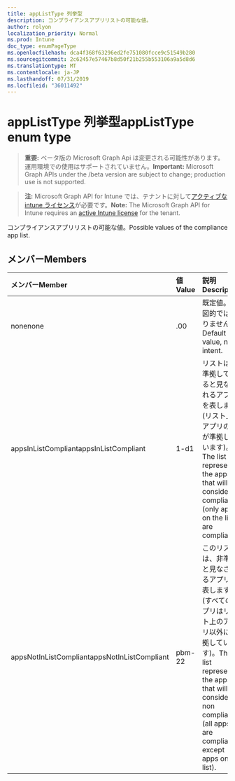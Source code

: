 ```yaml
---
title: appListType 列挙型
description: コンプライアンスアプリリストの可能な値。
author: rolyon
localization_priority: Normal
ms.prod: Intune
doc_type: enumPageType
ms.openlocfilehash: dca4f368f63296ed2fe751080fcce9c51549b280
ms.sourcegitcommit: 2c62457e57467b8d50f21b255b553106a9a5d8d6
ms.translationtype: MT
ms.contentlocale: ja-JP
ms.lasthandoff: 07/31/2019
ms.locfileid: "36011492"
---
```

# <a name="applisttype-enum-type"></a><span data-ttu-id="3a4c8-103">appListType 列挙型</span><span class="sxs-lookup"><span data-stu-id="3a4c8-103">appListType enum type</span></span>

> <span data-ttu-id="3a4c8-104">**重要:** ベータ版の Microsoft Graph Api は変更される可能性があります。運用環境での使用はサポートされていません。</span><span class="sxs-lookup"><span data-stu-id="3a4c8-104">**Important:** Microsoft Graph APIs under the /beta version are subject to change; production use is not supported.</span></span>

> <span data-ttu-id="3a4c8-105">**注:** Microsoft Graph API for Intune では、テナントに対して[アクティブな intune ライセンス](https://go.microsoft.com/fwlink/?linkid=839381)が必要です。</span><span class="sxs-lookup"><span data-stu-id="3a4c8-105">**Note:** The Microsoft Graph API for Intune requires an [active Intune license](https://go.microsoft.com/fwlink/?linkid=839381) for the tenant.</span></span>

<span data-ttu-id="3a4c8-106">コンプライアンスアプリリストの可能な値。</span><span class="sxs-lookup"><span data-stu-id="3a4c8-106">Possible values of the compliance app list.</span></span>

## <a name="members"></a><span data-ttu-id="3a4c8-107">メンバー</span><span class="sxs-lookup"><span data-stu-id="3a4c8-107">Members</span></span>
|<span data-ttu-id="3a4c8-108">メンバー</span><span class="sxs-lookup"><span data-stu-id="3a4c8-108">Member</span></span>|<span data-ttu-id="3a4c8-109">値</span><span class="sxs-lookup"><span data-stu-id="3a4c8-109">Value</span></span>|<span data-ttu-id="3a4c8-110">説明</span><span class="sxs-lookup"><span data-stu-id="3a4c8-110">Description</span></span>|
|:---|:---|:---|
|<span data-ttu-id="3a4c8-111">none</span><span class="sxs-lookup"><span data-stu-id="3a4c8-111">none</span></span>|<span data-ttu-id="3a4c8-112">.0</span><span class="sxs-lookup"><span data-stu-id="3a4c8-112">0</span></span>|<span data-ttu-id="3a4c8-113">既定値。意図的ではありません。</span><span class="sxs-lookup"><span data-stu-id="3a4c8-113">Default value, no intent.</span></span>|
|<span data-ttu-id="3a4c8-114">appsInListCompliant</span><span class="sxs-lookup"><span data-stu-id="3a4c8-114">appsInListCompliant</span></span>|<span data-ttu-id="3a4c8-115">1-d</span><span class="sxs-lookup"><span data-stu-id="3a4c8-115">1</span></span>|<span data-ttu-id="3a4c8-116">リストは、準拠していると見なされるアプリを表します (リスト上のアプリのみが準拠しています)。</span><span class="sxs-lookup"><span data-stu-id="3a4c8-116">The list represents the apps that will be considered compliant (only apps on the list are compliant).</span></span>|
|<span data-ttu-id="3a4c8-117">appsNotInListCompliant</span><span class="sxs-lookup"><span data-stu-id="3a4c8-117">appsNotInListCompliant</span></span>|<span data-ttu-id="3a4c8-118">pbm-2</span><span class="sxs-lookup"><span data-stu-id="3a4c8-118">2</span></span>|<span data-ttu-id="3a4c8-119">このリストは、非準拠と見なされるアプリを表します (すべてのアプリはリスト上のアプリ以外に準拠しています)。</span><span class="sxs-lookup"><span data-stu-id="3a4c8-119">The list represents the apps that will be considered non compliant (all apps are compliant except apps on the list).</span></span>|






